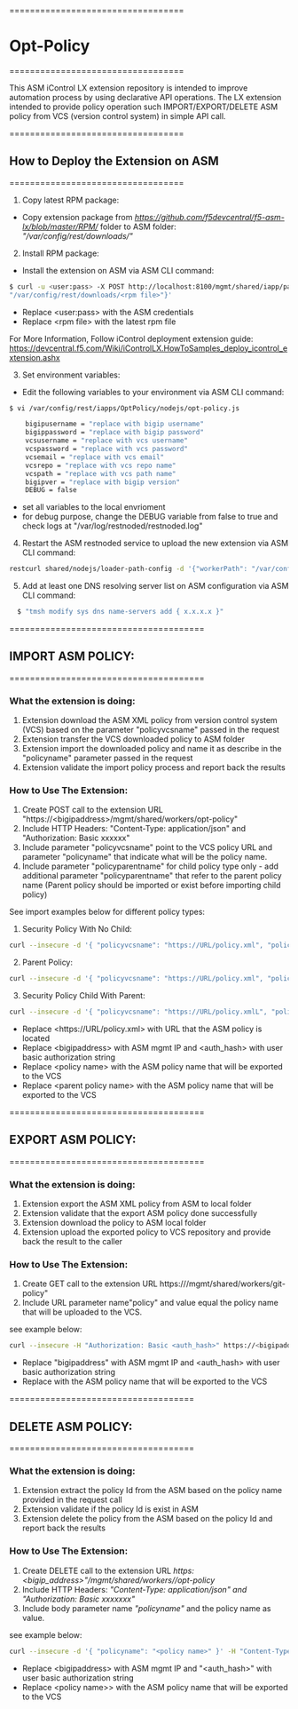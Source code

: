 ==================================

# Opt-Policy

==================================

This ASM iControl LX extension repository is intended to improve automation process by using declarative API operations.
The LX extension intended to provide policy operation such IMPORT/EXPORT/DELETE ASM policy from VCS (version control system) in simple API call.

==================================

## How to Deploy the Extension on ASM

==================================

1. Copy latest RPM package:

  - Copy extension package from _https://github.com/f5devcentral/f5-asm-lx/blob/master/RPM/_ folder to ASM folder:
   _"/var/config/rest/downloads/"_

2. Install RPM package:

- Install the extension on ASM via ASM CLI command:
```sh
$ curl -u <user:pass> -X POST http://localhost:8100/mgmt/shared/iapp/package-management-tasks -d '{ "operation":"INSTALL","packageFilePath":
"/var/config/rest/downloads/<rpm file>"}'
```
- Replace \<user:pass\> with the ASM credentials
- Replace \<rpm file\> with the latest rpm file

For More Information, Follow iControl deployment extension guide: https://devcentral.f5.com/Wiki/iControlLX.HowToSamples_deploy_icontrol_extension.ashx

3. Set environment variables:

- Edit the following variables to your environment via ASM CLI command:

```sh
$ vi /var/config/rest/iapps/OptPolicy/nodejs/opt-policy.js

    bigipusername = "replace with bigip username"
    bigippassword = "replace with bigip password"
    vcsusername = "replace with vcs username"
    vcspassword = "replace with vcs password"
    vcsemail = "replace with vcs email"
    vcsrepo = "replace with vcs repo name"
    vcspath = "replace with vcs path name"
    bigipver = "replace with bigip version"
    DEBUG = false
  ```
- set all variables to the local envrioment
- for debug purpose, change the DEBUG variable from false to true and check logs at "/var/log/restnoded/restnoded.log"

4. Restart the ASM restnoded service to upload the new extension via ASM CLI command:

```sh
restcurl shared/nodejs/loader-path-config -d '{"workerPath": "/var/config/rest/iapps/OptPolicy"}'
```

5. Add at least one DNS resolving server list on ASM configuration via ASM CLI command:

```sh
  $ "tmsh modify sys dns name-servers add { x.x.x.x }"
```

======================================

## IMPORT ASM POLICY:

======================================

### What the extension is doing:
1. Extension download the ASM XML policy from version control system (VCS) based on the parameter "policyvcsname" passed in the request
2. Extension transfer the VCS downloaded policy to ASM folder
3. Extension import the downloaded policy and name it as describe in the "policyname" parameter passed in the request
4. Extension validate the import policy process and report back the results


### How to Use The Extension:
1. Create POST call to the extension URL "https://\<bigipaddress\>/mgmt/shared/workers/opt-policy"
2. Include HTTP Headers: "Content-Type: application/json" and "Authorization: Basic xxxxxx"
3. Include parameter "policyvcsname" point to the VCS policy URL and parameter "policyname" that indicate what will be the policy name.
4. Include parameter "policyparentname" for child policy type only - add additional parameter "policyparentname" that refer to the parent policy name (Parent policy should be imported or exist before importing child policy)

See import examples below for different policy types:

1. Security Policy With No Child:
```sh
curl --insecure -d '{ "policyvcsname": "https://URL/policy.xml", "policyname": "<policy name>" }' -H "Content-Type: application/json" -H "Authorization: Basic <auth_hash>" -X POST https://<bigipaddress>/mgmt/shared/workers/opt-policy
```
2. Parent Policy:
```sh
curl --insecure -d '{ "policyvcsname": "https://URL/policy.xml", "policyname": "<policy name>" }' -H "Content-Type: application/json" -H "Authorization: Basic <auth_hash>" -X POST https://<bigipaddress>/mgmt/shared/workers/opt-policy
```
3. Security Policy Child With Parent:
```sh
curl --insecure -d '{ "policyvcsname": "https://URL/policy.xmlL", "policyname": "<policy name>", "policyparentname": "<parent policy name>" }' -H "Content-Type: application/json" -H "Authorization: Basic <auth_hash>" -X POST https://<bigipaddress>/mgmt/shared/workers/opt-policy
```

- Replace \<https://URL/policy.xml\> with URL that the ASM policy is located
- Replace \<bigipaddress\> with ASM mgmt IP and \<auth_hash\> with user basic authorization string
- Replace \<policy name\> with the ASM policy name that will be exported to the VCS
- Replace \<parent policy name\> with the ASM policy name that will be exported to the VCS


======================================

## EXPORT ASM POLICY:

======================================

### What the extension is doing:
1. Extension export the ASM XML policy from ASM to local folder
2. Extension validate that the export ASM policy done successfully
3. Extension download the policy to ASM local folder
3. Extension upload the exported policy to VCS repository and provide back the result to the caller  

### How to Use The Extension:
1. Create GET call to the extension URL https://<bigipaddress>/mgmt/shared/workers/git-policy"
2. Include URL parameter name"policy" and value equal the policy name that will be uploaded to the VCS.

see example below:

```sh
curl --insecure -H "Authorization: Basic <auth_hash>" https://<bigipaddress>/mgmt/shared/workers/opt-policy?policy=<policy name>
```

- Replace "bigipaddress" with ASM mgmt IP and <auth_hash> with user basic authorization string
- Replace <policy name> with the ASM policy name that will be exported to the VCS


====================================

## DELETE ASM POLICY:

====================================

### What the extension is doing:
1. Extension extract the policy Id from the ASM based on the policy name provided in the request call
2. Extension validate if the policy Id is exist in ASM
3. Extension delete the policy from the ASM based on the policy Id and report back the results

### How to Use The Extension:
1. Create DELETE call to the extension URL _https:<bigip_address>"/mgmt/shared/workers//opt-policy_
2. Include HTTP Headers: _"Content-Type: application/json" and "Authorization: Basic xxxxxxx"_
3. Include body parameter name _"policyname"_ and the policy name as value.

see example below:
```sh
curl --insecure -d '{ "policyname": "<policy name>" }' -H "Content-Type: application/json" -H "Authorization: Basic <auth_hash>=" -X DELETE https://<bigipaddress>/mgmt/shared/workers/opt-policy
```

- Replace \<bigipaddress\> with ASM mgmt IP and "<auth_hash>" with user basic authorization string
- Replace \<policy name>\> with the ASM policy name that will be exported to the VCS
